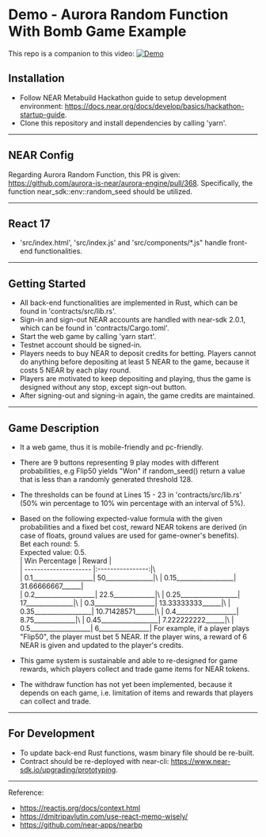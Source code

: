 # Demo - Aurora Random Function With Bomb Game Example

This repo is a companion to this video:
[![Demo](https://previews.123rf.com/images/sarahdesign/sarahdesign1403/sarahdesign140301122/26700150-demo-icon.jpg)](https://mytu.be)

## Installation

- Follow NEAR Metabuild Hackathon guide to setup development environment: https://docs.near.org/docs/develop/basics/hackathon-startup-guide.
- Clone this repository and install dependencies by calling 'yarn'.

---

## NEAR Config

Regarding Aurora Random Function, this PR is given: https://github.com/aurora-is-near/aurora-engine/pull/368. Specifically, the function near_sdk::env::random_seed should be utilized.	

---

## React 17

- 'src/index.html', 'src/index.js' and 'src/components/*.js" handle front-end functionalities.

---

## Getting Started

- All back-end functionalities are implemented in Rust, which can be found in 'contracts/src/lib.rs'.
- Sign-in and sign-out NEAR accounts are handled with near-sdk 2.0.1,
which can be found in 'contracts/Cargo.toml'.
- Start the web game by calling 'yarn start'.
- Testnet account should be signed-in.
- Players needs to buy NEAR to deposit credits for betting. Players cannot do anything before depositing at least 5 NEAR to the game, because it costs 5 NEAR by each play round.
- Players are motivated to keep depositing and playing, thus the game is designed without any stop, except
sign-out button.
- After signing-out and signing-in again, the game credits are maintained.

---

## Game Description

- It a web game, thus it is mobile-friendly and pc-friendly.

- There are 9 buttons representing 9 play modes with different probabilities, e.g Flip50 yields "Won" if
random_seed() return a value that is less than a randomly generated threshold 128. 

- The thresholds can be found at Lines 15 - 23 in 'contracts/src/lib.rs'
(50% win percentage to 10% win percentage with an interval of 5%).

- Based on the following expected-value formula with the given probabilities and a fixed bet cost,
reward NEAR tokens are derived (in case of floats, ground values are used for game-owner's benefits).\
Bet each round: 5.\
Expected value: 0.5.\
| Win Percentage        | Reward           |\
| --------------------- |:----------------:|\		     
| 0.1___________________| 50_______________|\ 
| 0.15__________________| 31.66666667______|\
| 0.2___________________| 22.5_____________|\ 
| 0.25__________________| 17_______________|\ 
| 0.3___________________| 13.33333333______|\ 
| 0.35__________________| 10.71428571______|\ 
| 0.4___________________| 8.75_____________|\ 
| 0.45__________________| 7.222222222______|\ 
| 0.5___________________| 6________________| 
For example, if a player plays "Flip50", the player must bet 5 NEAR. If the player wins, a reward of 6
NEAR is given and updated to the player's credits.

- This game system is sustainable and able to re-designed for game rewards, which players collect
and trade game items for NEAR tokens.

- The withdraw function has not yet been implemented, because it depends on each game, i.e. limitation of
items and rewards that players can collect and trade.

---

## For Development

- To update back-end Rust functions, wasm binary file should be re-built.
- Contract should be re-deployed with near-cli: https://www.near-sdk.io/upgrading/prototyping.

---

Reference:
- https://reactjs.org/docs/context.html
- https://dmitripavlutin.com/use-react-memo-wisely/
- https://github.com/near-apps/nearbp
